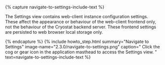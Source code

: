 {% capture navigate-to-settings-include-text %}
<p>
  The Settings view contains web-client instance configuration settings. These
  affect the appearance or behaviour of the web-client frontend only, not the
  behaviour of the Cryostat backend server. These frontend settings are persisted
  to web browser local storage only.
</p>
{% endcapture %}
{% include howto_step.html
  summary="Navigate to Settings"
  image-name="2.3.0/navigate-to-settings.png"
  caption="
    Click the cog or gear icon in the application masthead to access the Settings view.
  "
  text=navigate-to-settings-include-text
%}
